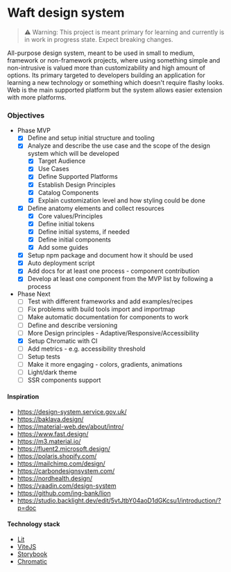 # Waft design system

> ⚠️ Warning: This project is meant primary for learning and currently is in work in progress state. Expect breaking changes.

All-purpose design system, meant to be used in small to medium, framework or non-framework projects, where using something simple and non-intrusive is valued more than customizability and high amount of options.
Its primary targeted to developers building an application for learning a new technology or something which doesn't require flashy looks.
Web is the main supported platform but the system allows easier extension with more platforms.

### Objectives
* Phase MVP
  * [x] Define and setup initial structure and tooling
  * [x] Analyze and describe the use case and the scope of the design system which will be developed
    * [x] Target Audience
    * [x] Use Cases
    * [x] Define Supported Platforms
    * [x] Establish Design Principles
    * [x] Catalog Components
    * [x] Explain customization level and how styling could be done
  * [x] Define anatomy elements and collect resources
    * [x] Core values/Principles
    * [x] Define initial tokens
    * [x] Define initial systems, if needed
    * [x] Define initial components
    * [x] Add some guides
  * [x] Setup npm package and document how it should be used
  * [x] Auto deployment script
  * [x] Add docs for at least one process - component contribution
  * [x] Develop at least one component from the MVP list by following a process

* Phase Next
  * [ ] Test with different frameworks and add examples/recipes
  * [ ] Fix problems with build tools import and importmap
  * [ ] Make automatic documentation for components to work
  * [ ] Define and describe versioning
  * [ ] More Design principles - Adaptive/Responsive/Accessibility
  * [x] Setup Chromatic with CI
  * [ ] Add metrics - e.g. accessibility threshold
  * [ ] Setup tests
  * [ ] Make it more engaging - colors, gradients, animations
  * [ ] Light/dark theme
  * [ ] SSR components support

#### Inspiration
* https://design-system.service.gov.uk/
* https://baklava.design/
* https://material-web.dev/about/intro/
* https://www.fast.design/
* https://m3.material.io/
* https://fluent2.microsoft.design/
* https://polaris.shopify.com/
* https://mailchimp.com/design/
* https://carbondesignsystem.com/
* https://nordhealth.design/
* https://vaadin.com/design-system
* https://github.com/ing-bank/lion
* https://studio.backlight.dev/edit/5vtJtbY04aoD1dGKcsu1/introduction/?p=doc

#### Technology stack
* [Lit](https://lit.dev/)
* [ViteJS](https://vitejs.dev/)
* [Storybook](https://storybook.js.org/)
* [Chromatic](https://www.chromatic.com/)
